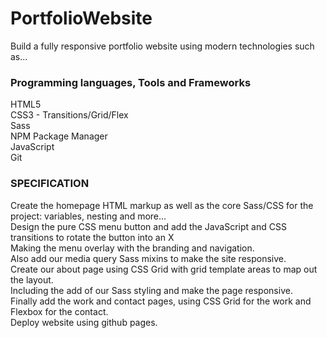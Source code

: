 # PortfolioWebsite
Build a fully responsive portfolio website using modern technologies such as... 

### Programming languages, Tools and Frameworks
HTML5  
CSS3 - Transitions/Grid/Flex  
Sass  
NPM Package Manager  
JavaScript  
Git  
  
### SPECIFICATION
Create the homepage HTML markup as well as the core Sass/CSS for the project: variables, nesting and more...  
Design the pure CSS menu button and add the JavaScript and CSS transitions to rotate the button into an X  
Making the menu overlay with the branding and navigation.  
Also add our media query Sass mixins to make the site responsive.    
Create our about page using CSS Grid with grid template areas to map out the layout.  
Including the add of our Sass styling and make the page responsive.  
Finally add the work and contact pages, using CSS Grid for the work and Flexbox for the contact.  
Deploy website using github pages.  
